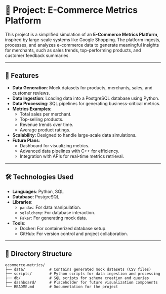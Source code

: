 # 🛒 Project: E-Commerce Metrics Platform

This project is a simplified simulation of an **E-Commerce Metrics Platform**, inspired by large-scale systems like Google Shopping. The platform ingests, processes, and analyzes e-commerce data to generate meaningful insights for merchants, such as sales trends, top-performing products, and customer feedback summaries.

---

## 📖 Features

- **Data Generation**: Mock datasets for products, merchants, sales, and customer reviews.
- **Data Ingestion**: Loading data into a PostgreSQL database using Python.
- **Data Processing**: SQL pipelines for generating business-critical metrics.
- **Metrics Examples**:
  - Total sales per merchant.
  - Top-selling products.
  - Revenue trends over time.
  - Average product ratings.
- **Scalability**: Designed to handle large-scale data simulations.
- **Future Plans**:
  - Dashboard for visualizing metrics.
  - Advanced data pipelines with C++ for efficiency.
  - Integration with APIs for real-time metrics retrieval.

---

## 🛠️ Technologies Used

- **Languages**: Python, SQL
- **Database**: PostgreSQL
- **Libraries**:
  - `pandas`: For data manipulation.
  - `sqlalchemy`: For database interaction.
  - `Faker`: For generating mock data.
- **Tools**:
  - Docker: For containerized database setup.
  - GitHub: For version control and project collaboration.

---

## 📂 Directory Structure

```plaintext
ecommerce-metrics/
├── data/           # Contains generated mock datasets (CSV files)
├── scripts/        # Python scripts for data ingestion and processing
├── db/             # SQL scripts for schema creation and queries
├── dashboard/      # Placeholder for future visualization components
└── README.md       # Documentation for the project
